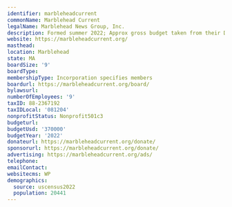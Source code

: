 ```yaml
---
identifier: marbleheadcurrent
commonName: Marblehead Current
legalName: Marblehead News Group, Inc.
description: Formed summer 2022; Approx gross budget taken from their Donate page.
website: https://marbleheadcurrent.org/
masthead:
location: Marblehead
state: MA
boardSize: '9'
boardType:
membershipType: Incorporation specifies members
boardurl: https://marbleheadcurrent.org/board/
bylawsurl:
numberOfEmployees: '9'
taxID: 88-2367192
taxIDLocal: '081204'
nonprofitStatus: Nonprofit501c3
budgeturl:
budgetUsd: '370000'
budgetYear: '2022'
donateurl: https://marbleheadcurrent.org/donate/
sponsorurl: https://marbleheadcurrent.org/donate/
advertising: https://marbleheadcurrent.org/ads/
telephone:
emailContact:
websitecms: WP
demographics:
  source: uscensus2022
  population: 20441
---
```


